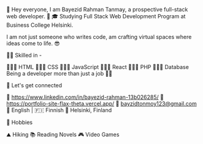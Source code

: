 👋 Hey everyone, I am Bayezid Rahman Tanmay, a prospective full-stack web developer. 👋 🎓 Studying Full Stack Web Development Program at Business College Helsinki.

I am not just someone who writes code, am crafting virtual spaces where ideas come to life. 😎

👨‍🎓 Skilled in -

🧑🏼‍💻 HTML
🧑🏼‍💻 CSS
🧑🏼‍💻 JavaScript
🧑🏼‍💻 React
🧑🏼‍💻 PHP
🧑🏼‍💻 Database
Being a developer more than just a job 💯💯

🤝 Let's get connected

🔗 https://www.linkedin.com/in/bayezid-rahman-13b026285/
🔗 https://portfolio-site-flax-theta.vercel.app/
📩 bayzidtonmoy123@gmail.com
🏴󠁧󠁢󠁥󠁮󠁧󠁿 English | 🇫🇮 Finnish 🏡 Helsinki, Finland

🤘 Hobbies

⛰️ Hiking
📚 Reading Novels
🎮 Video Games
